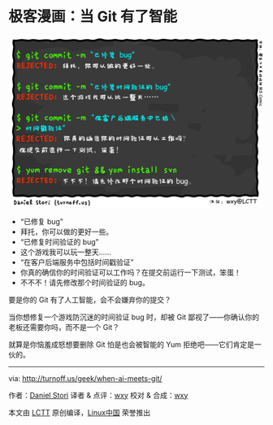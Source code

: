 极客漫画：当 Git 有了智能
===============

![When Artificial Intelligence Meets git](./when-ai-meets-git.png)

- “已修复 bug” 
- 拜托，你可以做的更好一些。
- “已修复时间验证的 bug”
- 这个游戏我可以玩一整天……
- “在客户后端服务中包括时间戳验证”
- 你真的确信你的时间验证可以工作吗？在提交前运行一下测试，笨蛋！
- 不不不！请先修改那个时间验证的 bug。

要是你的 Git 有了人工智能，会不会嫌弃你的提交？

当你想修复一个游戏防沉迷的时间验证 bug 时，却被 Git 鄙视了——你确认你的老板还需要你吗，而不是一个 Git？

就算是你恼羞成怒想要删除 Git 怕是也会被智能的 Yum 拒绝吧——它们肯定是一伙的。

---
via: http://turnoff.us/geek/when-ai-meets-git/

作者：[Daniel Stori][a]
译者 & 点评：[wxy](https://github.com/wxy)
校对 & 合成：[wxy](https://github.com/wxy)

本文由 [LCTT](https://github.com/LCTT/TranslateProject) 原创编译，[Linux中国](https://linux.cn/) 荣誉推出

[a]:http://turnoff.us/about/
